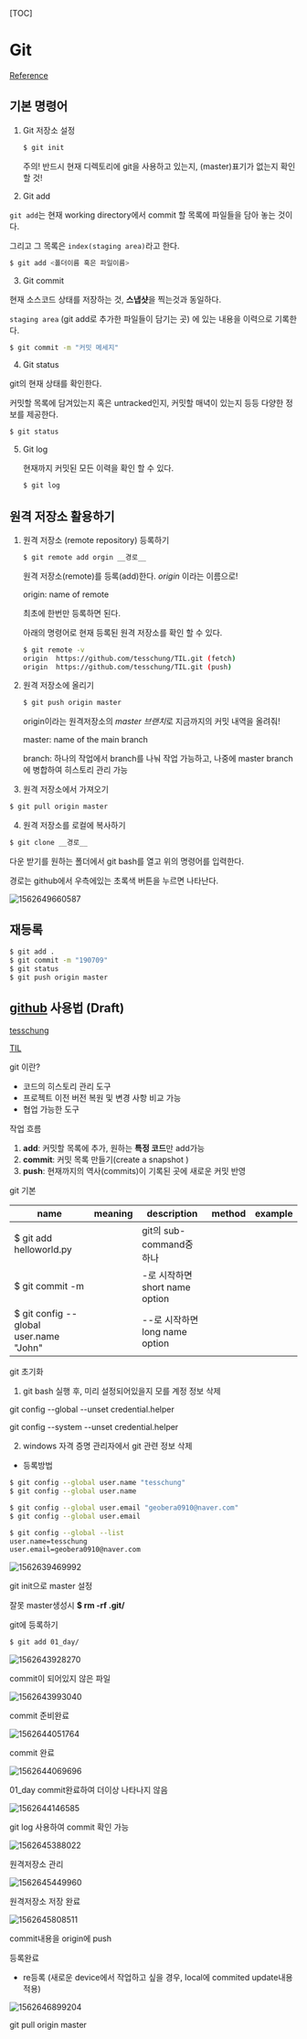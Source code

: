 [TOC]

# Git

[Reference](https://backlog.com/git-tutorial/kr/)

## 기본 명령어

1. Git 저장소 설정

   ```bash
   $ git init
   ```

   주의! 반드시 현재 디렉토리에 git을 사용하고 있는지, (master)표기가 없는지 확인할 것!

2. Git add

`git add`는 현재 working directory에서 commit 할 목록에 파일들을 담아 놓는 것이다.

그리고 그 목록은 `index(staging area)`라고 한다.

```bash
$ git add <폴더이름 혹은 파일이름>
```

3. Git commit

현재 소스코드 상태를 저장하는 것, **스냅샷**을 찍는것과 동일하다.

`staging area` (git add로 추가한 파일들이 담기는 곳) 에 있는 내용을 이력으로 기록한다.

```bash
$ git commit -m "커밋 메세지"
```



4. Git status

git의 현재 상태를 확인한다.

커밋할 목록에 담겨있는지 혹은 untracked인지, 커밋할 매녁이 있는지 등등 다양한 정보를 제공한다.

```bash
$ git status
```



5. Git log

   현재까지 커밋된 모든 이력을 확인 할 수 있다.

   ```bash
   $ git log
   ```

   

## 원격 저장소 활용하기

1. 원격 저장소 (remote repository) 등록하기

   ```bash
   $ git remote add orgin __경로__
   ```

   원격 저장소(remote)를 등록(add)한다. *origin* 이라는 이름으로!

   origin: name of remote

   최초에 한번만 등록하면 된다.

   아래의 명령어로 현재 등록된 원격 저장소를 확인 할 수 있다.

   ```bash
   $ git remote -v
   origin  https://github.com/tesschung/TIL.git (fetch)
   origin  https://github.com/tesschung/TIL.git (push)
   ```

2. 원격 저장소에 올리기

   ```bash
   $ git push origin master
   ```

   origin이라는 원격저장소의 *master* *브랜치*로 지금까지의 커밋 내역을 올려줘!

   master: name of the main branch

   branch: 하나의 작업에서 branch를 나눠 작업 가능하고, 나중에 master branch에 병합하여 히스토리 관리 가능

3. 원격 저장소에서 가져오기

```bash
$ git pull origin master
```

4. 원격 저장소를 로컬에 복사하기

```bash
$ git clone __경로__
```

다운 받기를 원하는 폴더에서 git bash를 열고 위의 명령어를 입력한다.

경로는 github에서 우측에있는 초록색 버튼을 누르면 나타난다.

![1562649660587](C:\Users\student\AppData\Roaming\Typora\typora-user-images\1562649660587.png)

## 재등록

```bash
$ git add .
$ git commit -m "190709"
$ git status
$ git push origin master
```



## [github](https://github.com/) 사용법 (Draft)

[tesschung](https://github.com/tesschung)

[TIL](https://github.com/tesschung/TIL.git)

git 이란?

- 코드의 히스토리 관리 도구
- 프로젝트 이전 버전 복원 및 변경 사항 비교 가능
- 협업 가능한 도구



작업 흐름

1. **add**: 커밋할 목록에 추가, 원하는 **특정 코드**만 add가능
2. **commit**: 커밋 목록 만들기(create a snapshot )
3. **push**: 현재까지의 역사(commits)이 기록된 곳에 새로운 커밋 반영



git 기본

| name                                   | meaning | description                    | method | example |
| -------------------------------------- | ------- | ------------------------------ | ------ | ------- |
| $ git add helloworld.py                |         | git의 sub-command중 하나       |        |         |
| $ git commit -m                        |         | -로 시작하면 short name option |        |         |
| $ git config --global user.name "John" |         | --로 시작하면 long name option |        |         |



git 초기화

1. git bash 실행 후, 미리 설정되어있을지 모를 계정 정보 삭제

git config --global --unset credential.helper

git config --system --unset credential.helper

2. windows 자격 증명 관리자에서 git 관련 정보 삭제



- 등록방법

```bash
$ git config --global user.name "tesschung"
$ git config --global user.name

$ git config --global user.email "geobera0910@naver.com"
$ git config --global user.email

$ git config --global --list
user.name=tesschung
user.email=geobera0910@naver.com
```

![1562639469992](C:\Users\student\AppData\Roaming\Typora\typora-user-images\1562639469992.png)

git init으로 master 설정

잘못 master생성시 **$ rm -rf .git/**



git에 등록하기

```bash
$ git add 01_day/
```

![1562643928270](C:\Users\student\AppData\Roaming\Typora\typora-user-images\1562643928270.png)

commit이 되어있지 않은 파일

![1562643993040](C:\Users\student\AppData\Roaming\Typora\typora-user-images\1562643993040.png)

commit 준비완료

![1562644051764](C:\Users\student\AppData\Roaming\Typora\typora-user-images\1562644051764.png)

commit 완료

![1562644069696](C:\Users\student\AppData\Roaming\Typora\typora-user-images\1562644069696.png)

01_day commit완료하여 더이상 나타나지 않음

![1562644146585](C:\Users\student\AppData\Roaming\Typora\typora-user-images\1562644146585.png)

git log 사용하여 commit 확인 가능

![1562645388022](C:\Users\student\AppData\Roaming\Typora\typora-user-images\1562645388022.png)

원격저장소 관리

![1562645449960](C:\Users\student\AppData\Roaming\Typora\typora-user-images\1562645449960.png)

원격저장소 저장 완료

![1562645808511](C:\Users\student\AppData\Roaming\Typora\typora-user-images\1562645808511.png)

commit내용을 origin에 push

등록완료



- re등록 (새로운 device에서 작업하고 싶을 경우, local에 commited update내용 적용)

![1562646899204](C:\Users\student\AppData\Roaming\Typora\typora-user-images\1562646899204.png)

git pull origin master